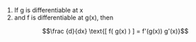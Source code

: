 
1) If g is differentiable at x
2) and f is differentiable at g(x), then

$$\frac {d}{dx} \text{[ f( g(x) ) ] = f'(g(x)) g'(x)}$$
